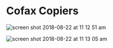 # Cofax Copiers

![screen shot 2018-08-22 at 11 12 51 am](https://user-images.githubusercontent.com/23299983/44476095-62a32200-a5fc-11e8-9383-748dc0e20c5c.png)

![screen shot 2018-08-22 at 11 13 05 am](https://user-images.githubusercontent.com/23299983/44476103-6636a900-a5fc-11e8-85d8-1cb56c26e3fe.png)
